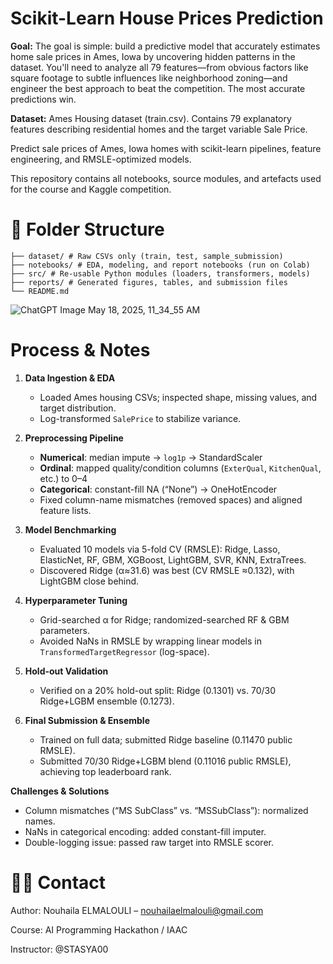 # Scikit-Learn House Prices Prediction

**Goal:** The goal is simple: build a predictive model that accurately estimates home sale prices in Ames, Iowa by uncovering hidden patterns in the dataset. You'll need to analyze all 79 features—from obvious factors like square footage to subtle influences like neighborhood zoning—and engineer the best approach to beat the competition. The most accurate predictions win.

**Dataset:** Ames Housing dataset (train.csv). Contains 79 explanatory features describing residential homes and the target variable Sale Price.

Predict sale prices of Ames, Iowa homes with scikit-learn pipelines, feature engineering, and RMSLE-optimized models.

This repository contains all notebooks, source modules, and artefacts used for the course and Kaggle competition.

# 📂 Folder Structure

    ├── dataset/ # Raw CSVs only (train, test, sample_submission)
    ├── notebooks/ # EDA, modeling, and report notebooks (run on Colab)
    ├── src/ # Re-usable Python modules (loaders, transformers, models)
    ├── reports/ # Generated figures, tables, and submission files
    └── README.md
![ChatGPT Image May 18, 2025, 11_34_55 AM](https://github.com/user-attachments/assets/3785c7a6-f944-436c-aefd-4ab3ecbddf5c)


# Process & Notes

1. **Data Ingestion & EDA**  
   - Loaded Ames housing CSVs; inspected shape, missing values, and target distribution.  
   - Log-transformed `SalePrice` to stabilize variance.

2. **Preprocessing Pipeline**  
   - **Numerical**: median impute → `log1p` → StandardScaler  
   - **Ordinal**: mapped quality/condition columns (`ExterQual`, `KitchenQual`, etc.) to 0–4  
   - **Categorical**: constant-fill NA (“None”) → OneHotEncoder  
   - Fixed column-name mismatches (removed spaces) and aligned feature lists.

3. **Model Benchmarking**  
   - Evaluated 10 models via 5-fold CV (RMSLE): Ridge, Lasso, ElasticNet, RF, GBM, XGBoost, LightGBM, SVR, KNN, ExtraTrees.  
   - Discovered Ridge (α≈31.6) was best (CV RMSLE ≈0.132), with LightGBM close behind.

4. **Hyperparameter Tuning**  
   - Grid-searched α for Ridge; randomized-searched RF & GBM parameters.  
   - Avoided NaNs in RMSLE by wrapping linear models in `TransformedTargetRegressor` (log-space).

5. **Hold-out Validation**  
   - Verified on a 20% hold-out split: Ridge (0.1301) vs. 70/30 Ridge+LGBM ensemble (0.1273).

6. **Final Submission & Ensemble**  
   - Trained on full data; submitted Ridge baseline (0.11470 public RMSLE).  
   - Submitted 70/30 Ridge+LGBM blend (0.11016 public RMSLE), achieving top leaderboard rank.

**Challenges & Solutions**  
- Column mismatches (“MS SubClass” vs. “MSSubClass”): normalized names.  
- NaNs in categorical encoding: added constant-fill imputer.  
- Double-logging issue: passed raw target into RMSLE scorer.  


# 🙋‍♀️ Contact

Author: Nouhaila ELMALOULI – nouhailaelmalouli@gmail.com

Course: AI Programming Hackathon / IAAC

Instructor: @STASYA00

